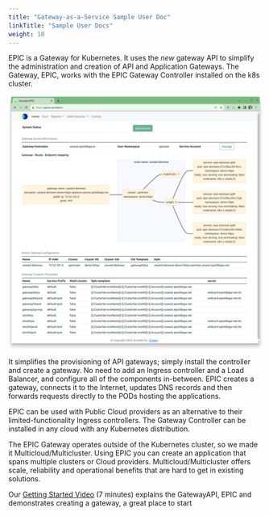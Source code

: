 ```yaml
---
title: "Gateway-as-a-Service Sample User Doc"
linkTitle: "Sample User Docs"
weight: 10
---
```


EPIC is a Gateway for Kubernetes.  It uses the *new* gateway API to simplify the administration and creation of API and Application Gateways.  The Gateway, EPIC, works with the EPIC Gateway Controller installed on the k8s cluster.

<p align="center">
<img src="gwsm-working.png" style="width:600px">
</p>



It simplifies the provisioning of API gateways; simply install the controller and create a gateway.  No need to add an Ingress controller and a Load Balancer, and configure all of the components in-between.  EPIC creates a gateway,  connects it to the Internet, updates DNS records and then forwards requests directly to the PODs hosting the applications.

EPIC can be used with Public Cloud providers as an alternative to their limited-functionality Ingress controllers. The Gateway Controller can be installed in any cloud with any Kubernetes distribution.

The EPIC Gateway operates outside of the Kubernetes cluster, so we made it Multicloud/Multicluster.  Using EPIC you can create an application that spans multiple clusters or Cloud providers. Multicloud/Multicluster offers scale, reliability and operational benefits that are hard to get in existing solutions.


Our [Getting Started Video](https://www.youtube.com/watch?v=G1e546uUv9I) (7 minutes) explains the GatewayAPI, EPIC and demonstrates creating a gateway, a great place to start





